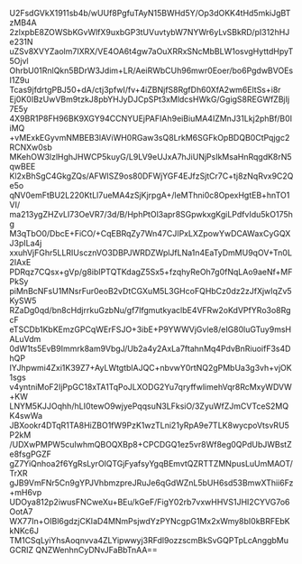 U2FsdGVkX1911sb4b/wUUf8PgfuTAyN15BWHd5Y/Op3dOKK4tHd5mkiJgBTzMB4A
2zlxpbE8ZOWSbKGvWlfX9uxbGP3tUVuvtybW7NYWr6yLvSBkRD/pI312hHJe231N
uZSv8XVYZaolm7IXRX/VE4OA6t4gw7aOuXRRxSNcMbBLW1osvgHyttdHpyT5Ojvl
OhrbU01RnlQkn5BDrW3Jdim+LR/AeiRWbCUh96mwr0Eoer/bo6PgdwBVOEsI1Z9u
Tcas9jfdrtgPBJ50+dA/ctj3pfwI/fv+4iZBNjfS8RgfDh60XfA2wm6EltSs+i8r
Ej0K0IBzUwVBm9tzkJ8pbYHJyDJCpSPt3xMldcsHWkG/GgigS8REGWfZBjIj7E5y
4X9BR1P8FH96BK9XGY94CCNYUEjPAFIAh9eiBiuMA4IZMnJ31Lkj2phBf/B0IiMQ
+vMExkEGyvmNMBEB3lAViWH0RGaw3sQ8LrkM6SGFkOpBDQB0CtPqjgc2RCNXw0sb
MKehOW3lzlHghJHWCP5kuyG/L9LV9eUJxA7hJiUNjPsIkMsaHnRqgdK8rN5qwBEE
Kl2xBhSgC4GkgZQs/AFWISZ9os80DFWjYGF4EJfzSjtCr7C+tj8zNqRvx9C2Qe5o
qNV0emFtBU2L220KtLl7ueMA4zSjKjrpgA+/leMThni0c8OpexHgtEB+hnTO1VI/
ma213ygZHZvLI73OeVR7/3d/B/HphPtOl3apr8SGpwkxgKgiLPdfvIdu5kO175hg
M3qTbO0/DbcE+FiCO/+CqEBRqZy7Wn47CJIPxLXZpowYwDCAWaxCyGQXJ3pILa4j
xxuhVjFGhr5LLRIUscznVO3DBPJWRDZWplJfLNa1n4EaTyDmMU9qOV+Tn0L2IAxE
PDRqz7CQsx+gVp/g8ibIPTQTKdagZ5Sx5+fzqhyReOh7g0fNqLAo9aeNf+MFPkSy
piMnBcNFsU1MNsrFur0eoB2vDtCGXuM5L3GHcoFQHbCz0dz2zJfXjwIqZv5KySW5
RZaDg0qd/bn8cHdjrrkuGzbNu/gf7lfgmutkyaclbE4VFRw2oKdVPfYRo3o8RgcF
eTSCDb1KbKEmzGPCqWErFSJO+3ibE+P9YWWVjGvle8/eIG80luGTuy9msHALuVdm
0dW1ts5EvB9Immrk8am9VbgJ/Ub2a4y2AxLa7ftahnMq4PdvBnRiuoifF3s4DhQP
IYJhpwmi4Zxi1K39Z7+AyLWtgtblAJQC+nbvwY0rtNQ2gPMbUa3g3vh+vjOK1sgs
v4yntniMoF2IjPpGC18xTA1TqPoJLXODG2Yu7qryffwlimehVqr8RcMxyWDVW+KW
LNYM5KJJOqhh/hLI0tewO9wjyePqqsuN3LFksiO/3ZyuWfZJmCVTceS2MQK4swWa
JBXookr4DTqR1TA8HiZBO1fW9PzK1wzTLni21yRpA9e7TLK8wycpoVtsvRU5P2kM
/UDXwPMPW5cuIwhmQBOQXBp8+CPCDGQ1ez5vr8Wf8eg0QPdUbJWBstZe8fsgPGZF
gZ7YiQnhoa2f6YgRsLyrOIQTGjFyafsyYgqBEmvtQZRTTZMNpusLuUmMAOT/TrXR
gJB9VmFNr5Cn9gYPJVhbmzpreJRuJe6qGdWZnL5bUH6sd53BmwXThii6Fz+mH6vp
UDOya812p2iwusFNCweXu+BEu/kGeF/FigY02rb7vxwHHVS1JHI2CYVG7o6OotA7
WX77In+OIBl6gdzjCKIaD4MNmPsjwdYzPYNcgpG1Mx2xWmy8bI0kBRFEbKkNKc6J
TM1CSqLyiYhsAoqnvva4ZLYipwwyj3RFdl9ozzscmBkSvGQPTpLcAnggbMuGCRIZ
QNZWenhnCyDNvJFaBbTnAA==
